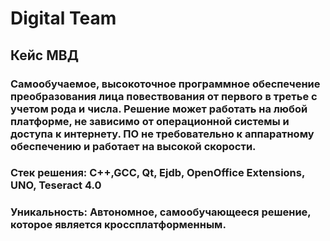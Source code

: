 # Digital Team
## Кейс МВД
### Самообучаемое, высокоточное программное обеспечение преобразования лица повествования от первого в третье с учетом рода и числа. Решение может работать на любой платформе, не зависимо от операционной системы и доступа к интернету. ПО не требовательно к аппаратному обеспечению и работает на высокой скорости.
### Стек решения: C++,GCC, Qt, Ejdb, OpenOffice Extensions, UNO, Teseract 4.0
### Уникальность: Автономное, самообучающееся решение, которое является кроссплатформенным.
